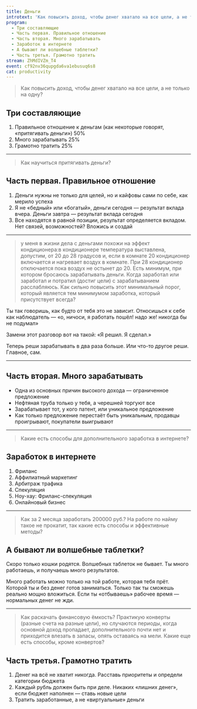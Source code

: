 ```yaml
---
title: Деньги
introtext: 'Как повысить доход, чтобы денег хватало на все цели, а не только на одну'
program:
  - Три составляющие
  - Часть первая. Правильное отношение
  - Часть вторая. Много зарабатывать
  - Заработок в интернете
  - А бывают ли волшебные таблетки?
  - Часть третья. Грамотно тратить
stream: ZhMdIVZm_T4
event: cf92nv36qupgda6va1ebusuq6s8
cat: productivity
---
```


> Как повысить доход, чтобы денег хватало на все цели, а не только на одну?

## Три составляющие

1. Правильное отношение к деньгам (как некоторые говорят, «притягивать деньги») 50%
2. Много зарабатывать 25%
3. Грамотно тратить 25%

---

> Как научиться притягивать деньги?

## Часть первая. Правильное отношение

1. Деньги нужны не только для целей, но и кайфовы сами по себе, как мерило успеха
2. Я не «бедный» или «богатый», деньги сегодня — результат вклада вчера. Деньги завтра — результат вклада сегодня
3. Все находятся в равной позиции, результат определяется вкладом. Нет связей, возможностей? Вложись и создай

---

> у меня в жизни дела с деньгами похожи на эффект кондиционера:в кондиционере температура выставлена, допустим, от 20 до 28 градусов и, если в комнате 20 кондиционер включается и нагревает воздух в комнате. При 28 кондиционер отключается пока воздух не остынет до 20. 
Есть минимум, при котором бросаюсь зарабатывать деньги. Когда заработал или заработал и потратил (достиг цели) с зарабатыванием расслабляюсь. Как сильно повысить этот минимальный порог, который является тем минимумом заработка, который присутствует всегда?

Ты так говоришь, как будто от тебя это не зависит. Относишься к себе как наблюдатель — «о, ничоси, я работать пошёл! надо же! никогда бы не подумал»

Замени этот разговор вот на такой: «Я решил. Я сделал.»

Теперь реши зарабатывать в два раза больше. Или что-то другое реши. Главное, сам.

---

## Часть вторая. Много зарабатывать

- Одна из основных причин высокого дохода — ограниченное предложение
- Нефтяная труба только у тебя, а черешней торгуют все
- Зарабатывает тот, у кого патент, или уникальное предложение
- Как только предложение перестаёт быть уникальным, продавцы проигрывают, покупатели выигрывают

---

> Какие есть способы для дополнительного заработка в интернете?

## Заработок в интернете

1. Фриланс
2. Аффилиатный маркетинг
3. Арбитраж трафика
4. Спекуляция
5. Ноу-хау: Фриланс-спекуляция
6. Онлайновый бизнес

---

> Как за 2 месяца заработать 200000 руб.? На работе по найму такое не прокатит, так какие есть способы и эффективные методы?

## А бывают ли волшебные таблетки?

Скоро только кошки родятся. Волшебных таблеток не бывает. Ты много работаешь, и получаешь много результатов.

Много работать можно только на той работе, которая тебя прёт. Которой ты и без денег готов заниматься. Только так ты сможешь реально мощно вложиться. Если ты «отбываешь» рабочее время — нормальных денег не жди.

---

> Как раскачать финансовую ёмкость? Практикую конверты (разные счета на разные цели), но случаются периоды, когда основной доход пропадает, дополнительного почти нет и приходится влезать в запасы, опять оставаясь на мели. Какие еще есть способы, кроме конвертов?

## Часть третья. Грамотно тратить

1. Денег на всё не хватит никогда. Расставь приоритеты и определи категории бюджета
2. Каждый рубль должен быть при деле. Никаких «лишних денег», если бюджет наполнен — ставь новые цели
3. Тратить заработанные, а не «виртуальные» деньги

